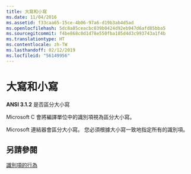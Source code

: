 ```yaml
---
title: 大寫和小寫
ms.date: 11/04/2016
ms.assetid: f33caa65-15ce-4b06-97a6-d19b3ab4d5ad
ms.openlocfilehash: 5dc8a85ceacbc039b0424d92eb947d6afd85bba5
ms.sourcegitcommit: f4be868c0d1d78e550fba105d4d3c993743a1f4b
ms.translationtype: HT
ms.contentlocale: zh-TW
ms.lasthandoff: 02/12/2019
ms.locfileid: "56149956"
---
```

# <a name="uppercase-and-lowercase"></a>大寫和小寫

**ANSI 3.1.2** 是否區分大小寫

Microsoft C 會將編譯單位中的識別項視為區分大小寫。

Microsoft 連結器會區分大小寫。 您必須根據大小寫一致地指定所有的識別項。

## <a name="see-also"></a>另請參閱

[識別項的行為](../c-language/behavior-of-identifiers.md)
